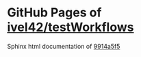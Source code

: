 GitHub Pages of [ivel42/testWorkflows](https://github.com/ivel42/testWorkflows.git)
===
Sphinx html documentation of [9914a5f5](https://github.com/ivel42/testWorkflows/tree/9914a5f59a18e6e3be3bb0fd2ec8338aab608d5b)
